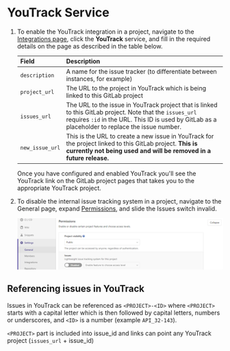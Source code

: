 # YouTrack Service

1. To enable the YouTrack integration in a project, navigate to the
[Integrations page](project_services.md#accessing-the-project-services), click
the **YouTrack** service, and fill in the required details on the page as described
in the table below.

    | Field | Description |
    | ----- | ----------- |
    | `description`   | A name for the issue tracker (to differentiate between instances, for example) |
    | `project_url`   | The URL to the project in YouTrack which is being linked to this GitLab project |
    | `issues_url`    | The URL to the issue in YouTrack project that is linked to this GitLab project. Note that the `issues_url` requires `:id` in the URL. This ID is used by GitLab as a placeholder to replace the issue number. |
    | `new_issue_url` | This is the URL to create a new issue in YouTrack for the project linked to this GitLab project. **This is currently not being used and will be removed in a future release.** |

    Once you have configured and enabled YouTrack you'll see the YouTrack link on the GitLab project pages that takes you to the appropriate YouTrack project.

1. To disable the internal issue tracking system in a project, navigate to the General page, expand [Permissions](../settings/index.md#sharing-and-permissions), and slide the Issues switch invalid.

    ![Issue configuration](img/issue_configuration.png)

## Referencing issues in YouTrack

Issues in YouTrack can be referenced as `<PROJECT>-<ID>` where `<PROJECT>`
starts with a capital letter which is then followed by capital letters, numbers
or underscores, and `<ID>` is a number (example `API_32-143`).

`<PROJECT>` part is included into issue_id and links can point any YouTrack
project (`issues_url` + issue_id)
